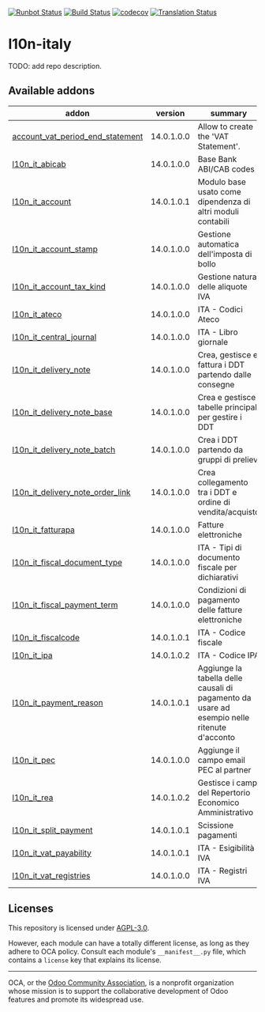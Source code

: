[![Runbot Status](https://runbot.odoo-community.org/runbot/badge/flat/122/14.0.svg)](https://runbot.odoo-community.org/runbot/repo/github-com-oca-l10n-italy-122)
[![Build Status](https://travis-ci.com/OCA/l10n-italy.svg?branch=14.0)](https://travis-ci.com/OCA/l10n-italy)
[![codecov](https://codecov.io/gh/OCA/l10n-italy/branch/14.0/graph/badge.svg)](https://codecov.io/gh/OCA/l10n-italy)
[![Translation Status](https://translation.odoo-community.org/widgets/l10n-italy-14-0/-/svg-badge.svg)](https://translation.odoo-community.org/engage/l10n-italy-14-0/?utm_source=widget)

<!-- /!\ do not modify above this line -->

# l10n-italy

TODO: add repo description.

<!-- /!\ do not modify below this line -->

<!-- prettier-ignore-start -->

[//]: # (addons)

Available addons
----------------
addon | version | summary
--- | --- | ---
[account_vat_period_end_statement](account_vat_period_end_statement/) | 14.0.1.0.0 | Allow to create the 'VAT Statement'.
[l10n_it_abicab](l10n_it_abicab/) | 14.0.1.0.0 | Base Bank ABI/CAB codes
[l10n_it_account](l10n_it_account/) | 14.0.1.0.1 | Modulo base usato come dipendenza di altri moduli contabili
[l10n_it_account_stamp](l10n_it_account_stamp/) | 14.0.1.0.0 | Gestione automatica dell'imposta di bollo
[l10n_it_account_tax_kind](l10n_it_account_tax_kind/) | 14.0.1.0.0 | Gestione natura delle aliquote IVA
[l10n_it_ateco](l10n_it_ateco/) | 14.0.1.0.0 | ITA - Codici Ateco
[l10n_it_central_journal](l10n_it_central_journal/) | 14.0.1.0.0 | ITA - Libro giornale
[l10n_it_delivery_note](l10n_it_delivery_note/) | 14.0.1.0.0 | Crea, gestisce e fattura i DDT partendo dalle consegne
[l10n_it_delivery_note_base](l10n_it_delivery_note_base/) | 14.0.1.0.0 | Crea e gestisce tabelle principali per gestire i DDT
[l10n_it_delivery_note_batch](l10n_it_delivery_note_batch/) | 14.0.1.0.0 | Crea i DDT partendo da gruppi di prelievi
[l10n_it_delivery_note_order_link](l10n_it_delivery_note_order_link/) | 14.0.1.0.0 | Crea collegamento tra i DDT e ordine di vendita/acquisto
[l10n_it_fatturapa](l10n_it_fatturapa/) | 14.0.1.0.0 | Fatture elettroniche
[l10n_it_fiscal_document_type](l10n_it_fiscal_document_type/) | 14.0.1.0.0 | ITA - Tipi di documento fiscale per dichiarativi
[l10n_it_fiscal_payment_term](l10n_it_fiscal_payment_term/) | 14.0.1.0.0 | Condizioni di pagamento delle fatture elettroniche
[l10n_it_fiscalcode](l10n_it_fiscalcode/) | 14.0.1.0.1 | ITA - Codice fiscale
[l10n_it_ipa](l10n_it_ipa/) | 14.0.1.0.2 | ITA - Codice IPA
[l10n_it_payment_reason](l10n_it_payment_reason/) | 14.0.1.0.1 | Aggiunge la tabella delle causali di pagamento da usare ad esempio nelle ritenute d'acconto
[l10n_it_pec](l10n_it_pec/) | 14.0.1.0.0 | Aggiunge il campo email PEC al partner
[l10n_it_rea](l10n_it_rea/) | 14.0.1.0.2 | Gestisce i campi del Repertorio Economico Amministrativo
[l10n_it_split_payment](l10n_it_split_payment/) | 14.0.1.0.1 | Scissione pagamenti
[l10n_it_vat_payability](l10n_it_vat_payability/) | 14.0.1.0.1 | ITA - Esigibilità IVA
[l10n_it_vat_registries](l10n_it_vat_registries/) | 14.0.1.0.0 | ITA - Registri IVA

[//]: # (end addons)

<!-- prettier-ignore-end -->

## Licenses

This repository is licensed under [AGPL-3.0](LICENSE).

However, each module can have a totally different license, as long as they adhere to OCA
policy. Consult each module's `__manifest__.py` file, which contains a `license` key
that explains its license.

----

OCA, or the [Odoo Community Association](http://odoo-community.org/), is a nonprofit
organization whose mission is to support the collaborative development of Odoo features
and promote its widespread use.
